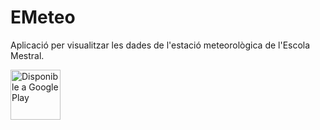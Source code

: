 # EMeteo
Aplicació per visualitzar les dades de l'estació meteorològica de l'Escola Mestral.

[<img src="https://play.google.com/intl/en_us/badges/static/images/badges/ca_badge_web_generic.png"
     alt="Disponible a Google Play"
     height="80">](https://play.google.com/store/apps/details?id=cat.escolamestral.emeteo)
